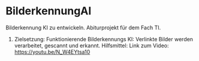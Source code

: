 # BilderkennungAI
Bilderkennung KI zu entwickeln. Abiturprojekt für dem Fach TI. 
1. Zielsetzung: Funktionierende Bilderkennungs KI: Verlinkte Bilder werden verarbeitet, gescannt und erkannt.
Hilfsmittel: 
Link zum Video: https://youtu.be/N_W4EYtsa10
